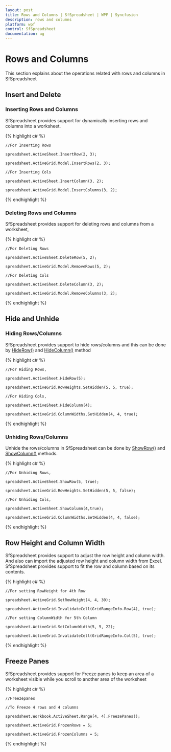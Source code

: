 ```yaml
---
layout: post
title: Rows and Columns | SfSpreadsheet | WPF | Syncfusion
description: rows and columns
platform: wpf
control: SfSpreadsheet
documentation: ug
---
```


# Rows and Columns
This section explains about the operations related with rows and columns in SfSpreadsheet

## Insert and Delete

### Inserting Rows and Columns

SfSpreadsheet provides support for dynamically inserting rows and columns into a worksheet. 

{% highlight c# %}

    //For Inserting Rows

    spreadsheet.ActiveSheet.InsertRow(2, 3);

    spreadsheet.ActiveGrid.Model.InsertRows(2, 3);

    //For Inserting Cols

    spreadsheet.ActiveSheet.InsertColumn(3, 2);

    spreadsheet.ActiveGrid.Model.InsertColumns(3, 2);

{% endhighlight %}

### Deleting Rows and Columns

SfSpreadsheet provides support for deleting rows and columns from a worksheet,

{% highlight c# %}

    //For Deleting Rows

    spreadsheet.ActiveSheet.DeleteRow(5, 2);

    spreadsheet.ActiveGrid.Model.RemoveRows(5, 2);

    //For Deleting Cols

    spreadsheet.ActiveSheet.DeleteColumn(3, 2);

    spreadsheet.ActiveGrid.Model.RemoveColumns(3, 2);


{% endhighlight %}
<br/>

## Hide and Unhide

### Hiding Rows/Columns

SfSpreadsheet provides support to hide rows/columns and this can be done by [HideRow()](http://help.syncfusion.com/cr/cref_files/wpf/xlsio/topic6537.html) and [HideColumn()](http://help.syncfusion.com/cr/cref_files/wpf/xlsio/topic6536.html) method

{% highlight c# %}

    //For Hiding Rows,

    spreadsheet.ActiveSheet.HideRow(5);

    spreadsheet.ActiveGrid.RowHeights.SetHidden(5, 5, true);

    //For Hiding Cols,

    spreadsheet.ActiveSheet.HideColumn(4);

    spreadsheet.ActiveGrid.ColumnWidths.SetHidden(4, 4, true);

{% endhighlight %}

### Unhiding Rows/Columns

Unhide the rows/columns in SfSpreadsheet can be done by [ShowRow()](http://help.syncfusion.com/cr/cref_files/wpf/xlsio/topic6639.html) and [ShowColumn()](http://help.syncfusion.com/cr/cref_files/wpf/xlsio/topic6634.html) methods.

{% highlight c# %}

    //For Unhiding Rows,

    spreadsheet.ActiveSheet.ShowRow(5, true);

    spreadsheet.ActiveGrid.RowHeights.SetHidden(5, 5, false);

    //For Unhiding Cols,

    spreadsheet.ActiveSheet.ShowColumn(4,true);

    spreadsheet.ActiveGrid.ColumnWidths.SetHidden(4, 4, false);

{% endhighlight %}
<br/>

## Row Height and Column Width

SfSpreadsheet provides support to adjust the row height and column width. And also can import the adjusted row height and column width from Excel. SfSpreadsheet provides support to fit the row and column based on its contents.

{% highlight c# %}

    //For setting RowHeight for 4th Row

    spreadsheet.ActiveGrid.SetRowHeight(4, 4, 30);

    spreadsheet.ActiveGrid.InvalidateCell(GridRangeInfo.Row(4), true);

    //For setting ColumnWidth for 5th Column

    spreadsheet.ActiveGrid.SetColumnWidth(5, 5, 22);

    spreadsheet.ActiveGrid.InvalidateCell(GridRangeInfo.Col(5), true);

{% endhighlight %}
<br/>

## Freeze Panes

SfSpreadsheet provides support for Freeze panes to keep an area of a worksheet visible while you scroll to another area of the worksheet

{% highlight c# %}

    //Freezepanes

    //To Freeze 4 rows and 4 columns

    spreadsheet.Workbook.ActiveSheet.Range[4, 4].FreezePanes();

    spreadsheet.ActiveGrid.FrozenRows = 5;

    spreadsheet.ActiveGrid.FrozenColumns = 5;

{% endhighlight %}

